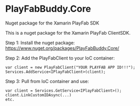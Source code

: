 # PlayFabBuddy.Core
Nuget package for the Xamarin PlayFab SDK

This is a nuget package for the Xamarin PlayFab ClientSDK.

Step 1:
Install the nuget package:
https://www.nuget.org/packages/PlayFabBuddy.Core/

Step 2:
Add the PlayFabClient to your IoC container:
```
var client = new PlayFabClient("YOUR PLAYFAB APP ID!!!");
Services.AddService<IPlayFabClient>(client);
```

Step 3:
Pull from IoC container and use:
```
var client = Services.GetService<IPlayFabClient>();
client.LinkCustomIDAsync(...)
etc.
```
